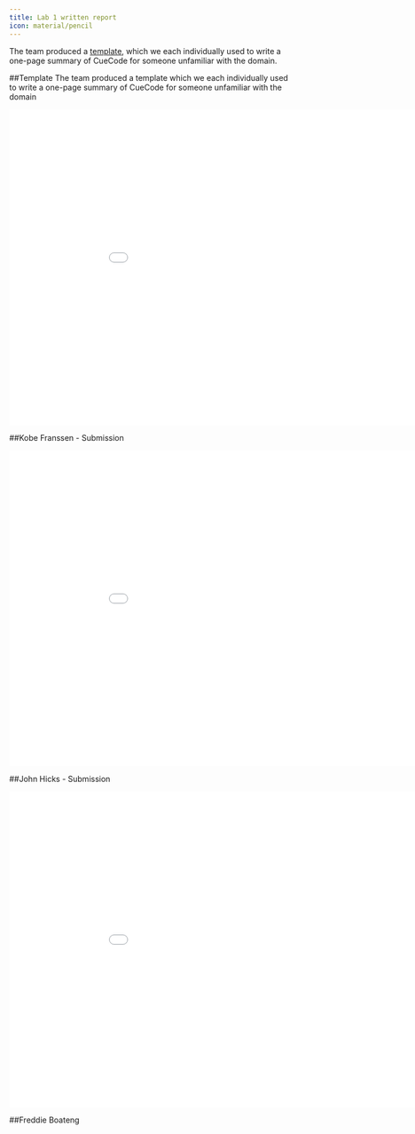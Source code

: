 ```yaml
---
title: Lab 1 written report
icon: material/pencil
---
```


The team produced a [template](pdf/Team_RED_Lab_1_outline_1.pdf),
which we each individually used to write a one-page summary of CueCode
for someone unfamiliar with the domain.

##Template
The team produced a template which we each individually used to write a one-page summary of CueCode for someone unfamiliar with the domain
<html markdown>
<iframe src="pdf/Team_RED_Lab_1_outline_1.pdf" frameborder="0" width="960" height="569" allowfullscreen="true" mozallowfullscreen="true" webkitallowfullscreen="true"></iframe>
</html>

##Kobe Franssen - Submission
<html markdown>
<iframe src="pdf/kobe-lab1.pdf" frameborder="0" width="960" height="569" allowfullscreen="true" mozallowfullscreen="true" webkitallowfullscreen="true"></iframe>
</html>

##John Hicks - Submission
<iframe src="pdf/john-lab1.pdf" frameborder="0" width="960" height="569" allowfullscreen="true" mozallowfullscreen="true" webkitallowfullscreen="true"></iframe>
</html>

##Freddie Boateng
